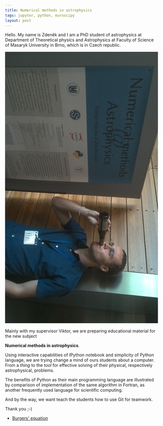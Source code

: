 ```yaml
---
title: Numerical methods in astrophysics
tags: jupyter, python, euroscipy
layout: post
---
```


Hello.
My name is Zdeněk and I am a PhD student of astrophysics
at Department of Theoretical physics and Astrophysics
at Faculty of Science of Masaryk University in Brno,
which is in Czech republic.

[![Who the fuck is Harry Potter?!](/img/HarryPotter-hadra.jpg "Klik for poster")](/src/astro123-poster.pdf)

Mainly with my supervisor Viktor,
we are preparing educational material
for the new subject

**Numerical methods in astrophysics**.

Using interactive capabilities of IPython notebook
and simplicity of Python language,
we are trying change a mind of ours students
about a computer.
From a *thing* to the *tool*
for effective solving of their physical,
respectively astrophysical,
problems.

The benefits of Python
as their main programming language
are illustrated by comparison of implementation
of the same algorithm in Fortran,
as another frequently used language
for scientific computing.

And by the way,
we want teach the students
how to use Git
for teamwork.

Thank you ;-)

* [Burgers' equation](http://nbviewer.jupyter.org/url/astrograzl.github.io/src/Burger.ipynb)
